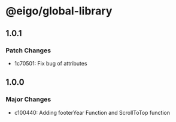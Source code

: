 # @eigo/global-library

## 1.0.1

### Patch Changes

- 1c70501: Fix bug of attributes

## 1.0.0

### Major Changes

- c100440: Adding footerYear Function and ScrollToTop function
